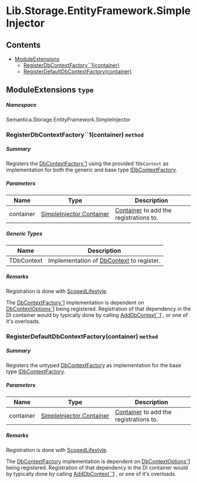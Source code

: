<a name='assembly'></a>
# Lib.Storage.EntityFramework.SimpleInjector

## Contents

- [ModuleExtensions](#T-Semantica-Storage-EntityFramework-SimpleInjector-ModuleExtensions 'Semantica.Storage.EntityFramework.SimpleInjector.ModuleExtensions')
  - [RegisterDbContextFactory\`\`1(container)](#M-Semantica-Storage-EntityFramework-SimpleInjector-ModuleExtensions-RegisterDbContextFactory``1-SimpleInjector-Container- 'Semantica.Storage.EntityFramework.SimpleInjector.ModuleExtensions.RegisterDbContextFactory``1(SimpleInjector.Container)')
  - [RegisterDefaultDbContextFactory(container)](#M-Semantica-Storage-EntityFramework-SimpleInjector-ModuleExtensions-RegisterDefaultDbContextFactory-SimpleInjector-Container- 'Semantica.Storage.EntityFramework.SimpleInjector.ModuleExtensions.RegisterDefaultDbContextFactory(SimpleInjector.Container)')

<a name='T-Semantica-Storage-EntityFramework-SimpleInjector-ModuleExtensions'></a>
## ModuleExtensions `type`

##### Namespace

Semantica.Storage.EntityFramework.SimpleInjector

<a name='M-Semantica-Storage-EntityFramework-SimpleInjector-ModuleExtensions-RegisterDbContextFactory``1-SimpleInjector-Container-'></a>
### RegisterDbContextFactory\`\`1(container) `method`

##### Summary

Registers the [DbContextFactory\`1](#T-Semantica-Storage-EntityFramework-DbContexts-DbContextFactory`1 'Semantica.Storage.EntityFramework.DbContexts.DbContextFactory`1') using the provided `TDbContext`
as implementation for both the generic and base type [IDbContextFactory](#T-Semantica-Storage-EntityFramework-DbContexts-IDbContextFactory 'Semantica.Storage.EntityFramework.DbContexts.IDbContextFactory').

##### Parameters

| Name | Type | Description |
| ---- | ---- | ----------- |
| container | [SimpleInjector.Container](#T-SimpleInjector-Container 'SimpleInjector.Container') | [Container](#T-SimpleInjector-Container 'SimpleInjector.Container') to add the registrations to. |

##### Generic Types

| Name | Description |
| ---- | ----------- |
| TDbContext | Implementation of [DbContext](#T-Microsoft-EntityFrameworkCore-DbContext 'Microsoft.EntityFrameworkCore.DbContext') to register. |

##### Remarks

Registration is done with [Scoped](#F-SimpleInjector-Lifestyle-Scoped 'SimpleInjector.Lifestyle.Scoped')[Lifestyle](#T-SimpleInjector-Lifestyle 'SimpleInjector.Lifestyle').

The [DbContextFactory\`1](#T-Semantica-Storage-EntityFramework-DbContexts-DbContextFactory`1 'Semantica.Storage.EntityFramework.DbContexts.DbContextFactory`1') implementation is dependent on [DbContextOptions\`1](#T-Microsoft-EntityFrameworkCore-DbContextOptions`1 'Microsoft.EntityFrameworkCore.DbContextOptions`1') being registered.
Registration of that dependency in the DI container would by typically done by calling
[AddDbContext\`\`1](#M-Microsoft-Extensions-DependencyInjection-EntityFrameworkServiceCollectionExtensions-AddDbContext``1-Microsoft-Extensions-DependencyInjection-IServiceCollection,Microsoft-Extensions-DependencyInjection-ServiceLifetime,Microsoft-Extensions-DependencyInjection-ServiceLifetime- 'Microsoft.Extensions.DependencyInjection.EntityFrameworkServiceCollectionExtensions.AddDbContext``1(Microsoft.Extensions.DependencyInjection.IServiceCollection,Microsoft.Extensions.DependencyInjection.ServiceLifetime,Microsoft.Extensions.DependencyInjection.ServiceLifetime)')
, or one of it's overloads.

<a name='M-Semantica-Storage-EntityFramework-SimpleInjector-ModuleExtensions-RegisterDefaultDbContextFactory-SimpleInjector-Container-'></a>
### RegisterDefaultDbContextFactory(container) `method`

##### Summary

Registers the untyped [DbContextFactory](#T-Semantica-Storage-EntityFramework-DbContexts-DbContextFactory 'Semantica.Storage.EntityFramework.DbContexts.DbContextFactory') as implementation for the base type
[IDbContextFactory](#T-Semantica-Storage-EntityFramework-DbContexts-IDbContextFactory 'Semantica.Storage.EntityFramework.DbContexts.IDbContextFactory').

##### Parameters

| Name | Type | Description |
| ---- | ---- | ----------- |
| container | [SimpleInjector.Container](#T-SimpleInjector-Container 'SimpleInjector.Container') | [Container](#T-SimpleInjector-Container 'SimpleInjector.Container') to add the registrations to. |

##### Remarks

Registration is done with [Scoped](#F-SimpleInjector-Lifestyle-Scoped 'SimpleInjector.Lifestyle.Scoped')[Lifestyle](#T-SimpleInjector-Lifestyle 'SimpleInjector.Lifestyle').

The [DbContextFactory](#T-Semantica-Storage-EntityFramework-DbContexts-DbContextFactory 'Semantica.Storage.EntityFramework.DbContexts.DbContextFactory') implementation is dependent on [DbContextOptions\`1](#T-Microsoft-EntityFrameworkCore-DbContextOptions`1 'Microsoft.EntityFrameworkCore.DbContextOptions`1') being
registered. Registration of that dependency in the DI container would by typically done by calling
[AddDbContext\`\`1](#M-Microsoft-Extensions-DependencyInjection-EntityFrameworkServiceCollectionExtensions-AddDbContext``1-Microsoft-Extensions-DependencyInjection-IServiceCollection,Microsoft-Extensions-DependencyInjection-ServiceLifetime,Microsoft-Extensions-DependencyInjection-ServiceLifetime- 'Microsoft.Extensions.DependencyInjection.EntityFrameworkServiceCollectionExtensions.AddDbContext``1(Microsoft.Extensions.DependencyInjection.IServiceCollection,Microsoft.Extensions.DependencyInjection.ServiceLifetime,Microsoft.Extensions.DependencyInjection.ServiceLifetime)')
, or one of it's overloads.
